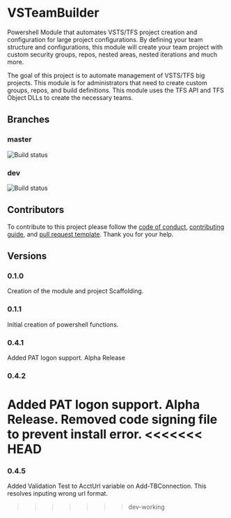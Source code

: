 # VSTeamBuilder
Powershell Module that automates VSTS/TFS project creation and configuration for large project configurations. By defining your team structure and configurations, this module will create your team project with custom security groups, repos, nested areas, nested iterations and much more.

The goal of this project is to automate management of VSTS/TFS big projects.  This module is for administrators that need to create custom groups, repos, and build definitions.  This module uses the TFS API and TFS Object DLLs to create the necessary teams.

## Branches

### master

![Build status](https://masterkey53.visualstudio.com/_apis/public/build/definitions/1faeb996-a9d4-4d7a-81f8-467fb14c974c/4/badge)

### dev

![Build status](https://masterkey53.visualstudio.com/_apis/public/build/definitions/1faeb996-a9d4-4d7a-81f8-467fb14c974c/4/badge)
[](https://masterkey53.visualstudio.com/VSTeamBuilder/_apis/build/repos/git/badge?branchName=dev&api-version=4.1-preview.1)

## Contributors

To contribute to this project please follow the [code of conduct](https://github.com/jsclifford/VSTeamBuilder/blob/master/CODE_OF_CONDUCT.md), [contributing guide](https://github.com/jsclifford/VSTeamBuilder/blob/master/.github/CONTRIBUTING.md), and [pull request template](https://github.com/jsclifford/VSTeamBuilder/blob/master/.github/PULL_REQUEST_TEMPLATE.md).  Thank you for your help.

## Versions

### 0.1.0

Creation of the module and project Scaffolding.

### 0.1.1

Initial creation of powershell functions.

### 0.4.1

Added PAT logon support. Alpha Release

### 0.4.2

Added PAT logon support. Alpha Release.
Removed code signing file to prevent install
error.
<<<<<<< HEAD
=======

### 0.4.5

Added Validation Test to AcctUrl variable on Add-TBConnection.
This resolves inputing wrong url format.
>>>>>>> dev-working
